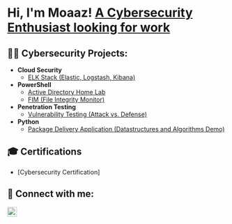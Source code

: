 <h1>Hi, I'm Moaaz! <a href="https://www.linkedin.com/in/moaaz-niazi-4889ba182/">A Cybersecurity Enthusiast looking for work</a>

<h2>👨‍💻 Cybersecurity Projects:</h2>

- <b>Cloud Security</b>
  - [ELK Stack (Elastic, Logstash, Kibana)](https://github.com/moaazcybertest/ELK-Stack-Project)
- <b>PowerShell</b>
  - [Active Directory Home Lab](https://github.com/joshmadakor1/AD_PS)
  - [FIM (File Integrity Monitor)](https://github.com/joshmadakor1/PowerShell-Integrity-FIM)
- <b>Penetration Testing</b>
  - [Vulnerability Testing (Attack vs. Defense)](https://github.com/moaazcybertest/Red-Team-vs.-Blue-Team)
- <b>Python</b>
  - [Package Delivery Application (Datastructures and Algorithms Demo)](https://github.com/joshmadakor1/Package-Delivery-Pathfinding-Algorithm)

<h2>🎓 Certifications</h2>

- [Cybersecurity Certification]

<h2> 🤳 Connect with me:</h2>

[<img align="left" alt="JoshMadakor | LinkedIn" width="22px" src="https://cdn.jsdelivr.net/npm/simple-icons@v3/icons/linkedin.svg" />][linkedin]

[linkedin]: https://www.linkedin.com/in/moaaz-niazi-4889ba182/

<!--
**joshmadakor1/joshmadakor1** is a ✨ _special_ ✨ repository because its `README.md` (this file) appears on your GitHub profile.

Here are some ideas to get you started:

- 🔭 I’m currently working on a penetration testing project
- 🌱 I’m currently learning information security with helmetjs
- 🤔 I’m looking for help with findings ways to improve my cybersecurity knowledge
- 💬 Ask me about my favorite historical places
- 📫 How to reach me: moaazkniazi@gmail.com
- 😄 Pronouns: He/Him
- ⚡ Fun fact: The Mona Lisa has no eyebrows.
-->

